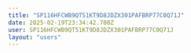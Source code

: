 ```yaml
---
title: "SP116HFCWB9QT51KT9D8JDZX301PAFBRP77C0Q71J"
date: 2025-02-19T23:34:42.708Z
user: SP116HFCWB9QT51KT9D8JDZX301PAFBRP77C0Q71J
layout: "users"
---
```

    